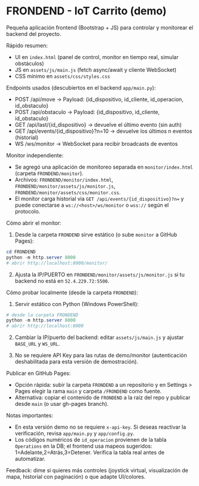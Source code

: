 # FRONDEND - IoT Carrito (demo)

Pequeña aplicación frontend (Bootstrap + JS) para controlar y monitorear el backend del proyecto.

Rápido resumen:

- UI en `index.html` (panel de control, monitor en tiempo real, simular obstáculos)
- JS en `assets/js/main.js` (fetch async/await y cliente WebSocket)
- CSS mínimo en `assets/css/styles.css`

Endpoints usados (descubiertos en el backend `app/main.py`):

- POST /api/move -> Payload: {id_dispositivo, id_cliente, id_operacion, id_obstaculo}
- POST /api/obstaculo -> Payload: {id_dispositivo, id_cliente, id_obstaculo}
- GET /api/last/{id_dispositivo} -> devuelve el último evento (sin auth)
- GET /api/events/{id_dispositivo}?n=10 -> devuelve los últimos n eventos (historial)
- WS /ws/monitor -> WebSocket para recibir broadcasts de eventos

Monitor independiente:

- Se agregó una aplicación de monitoreo separada en `monitor/index.html` (carpeta `FRONDEND/monitor`).
- Archivos: `FRONDEND/monitor/index.html`, `FRONDEND/monitor/assets/js/monitor.js`, `FRONDEND/monitor/assets/css/monitor.css`.
- El monitor carga historial via `GET /api/events/{id_dispositivo}?n=` y puede conectarse a `ws://<host>/ws/monitor` o `wss://` según el protocolo.

Cómo abrir el monitor:

1. Desde la carpeta `FRONDEND` sirve estático (o sube `monitor` a GitHub Pages):

```powershell
cd FRONDEND
python -m http.server 8000
# abrir http://localhost:8000/monitor/
```

2. Ajusta la IP/PUERTO en `FRONDEND/monitor/assets/js/monitor.js` si tu backend no está en `52.4.229.72:5500`.

Cómo probar localmente (desde la carpeta `FRONDEND`):

1. Servir estático con Python (Windows PowerShell):

```powershell
# desde la carpeta FRONDEND
python -m http.server 8000
# abrir http://localhost:8000
```

2. Cambiar la IP/puerto del backend: editar `assets/js/main.js` y ajustar `BASE_URL` y `WS_URL`.

3. No se requiere API Key para las rutas de demo/monitor (autenticación deshabilitada para esta versión de demostración).

Publicar en GitHub Pages:

- Opción rápida: subir la carpeta `FRONDEND` a un repositorio y en Settings > Pages elegir la rama `main` y carpeta `/FRONDEND` como fuente.
- Alternativa: copiar el contenido de `FRONDEND` a la raíz del repo y publicar desde `main` (o usar gh-pages branch).

Notas importantes:

- En esta versión demo no se requiere `x-api-key`. Si deseas reactivar la verificación, revisa `app/main.py` y `app/config.py`.
- Los códigos numéricos de `id_operacion` provienen de la tabla `Operations` en la DB; el frontend usa mapeos sugeridos: 1=Adelante,2=Atrás,3=Detener. Verifica la tabla real antes de automatizar.

Feedback: dime si quieres más controles (joystick virtual, visualización de mapa, historial con paginación) o que adapte UI/colores.
